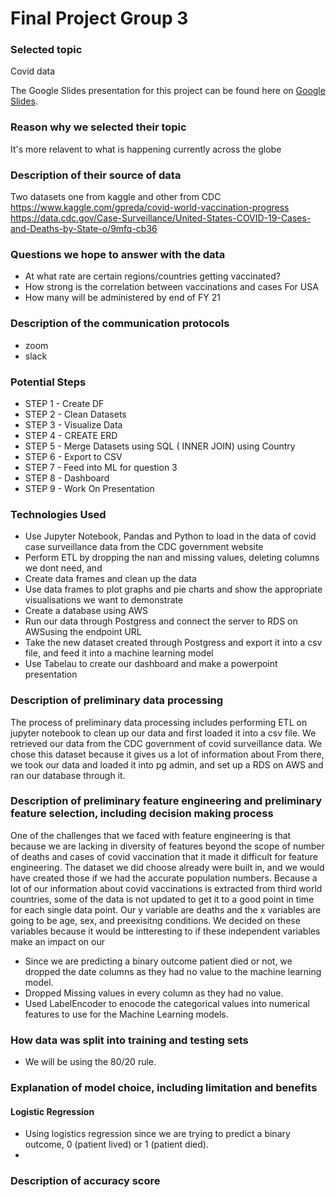# Final Project Group 3

### Selected topic
Covid data

The Google Slides presentation for this project can be found 
here on [Google Slides](https://docs.google.com/presentation/d/1R6NoK6VatRhL9BzGuit1nTV8Zf-JTV8qRfew4igPopU/edit#slide=id.gc12a178845_0_155).

### Reason why we selected their topic 
It's more relavent to what is happening currently across the globe

### Description of their source of data
Two datasets one from kaggle and other from CDC
https://www.kaggle.com/gpreda/covid-world-vaccination-progress
https://data.cdc.gov/Case-Surveillance/United-States-COVID-19-Cases-and-Deaths-by-State-o/9mfq-cb36

### Questions we hope to answer with the data

- At what rate are certain regions/countries getting vaccinated?
- How strong is the correlation between vaccinations and cases For USA
- How many will be administered by end of FY 21

### Description of the communication protocols
- zoom
- slack

### Potential Steps
- STEP 1 - Create DF 
- STEP 2 - Clean Datasets 
- STEP 3 - Visualize Data
- STEP 4 - CREATE ERD
- STEP 5 - Merge Datasets using SQL ( INNER JOIN) using Country
- STEP 6 - Export to CSV
- STEP 7 - Feed into ML for question 3
- STEP 8 - Dashboard
- STEP 9 - Work On Presentation

### Technologies Used 

- Use Jupyter Notebook, Pandas and Python to load in the data of covid case surveillance data from the CDC government website
- Perform ETL by dropping the nan and missing values, deleting columns we dont need, and 
- Create data frames and clean up the data 
- Use data frames to plot graphs and pie charts and show the appropriate visualisations we want to demonstrate 
- Create a database using AWS
- Run our data through Postgress and connect the server to RDS on AWSusing the endpoint URL
- Take the new dataset created through Postgress and export it into a csv file, and feed it into a machine learning model
- Use Tabelau to create our dashboard and make a powerpoint presentation


### Description of preliminary data processing

The process of preliminary data processing includes performing ETL on jupyter notebook to clean up our data and first loaded it into a csv file. We retrieved our data from the CDC government of covid surveillance data. We chose this dataset because it gives us a lot of information about  From there, we took our data and loaded it into pg admin, and set up a RDS on AWS and ran our database through it. 

### Description of preliminary feature engineering and preliminary feature selection, including decision making process

One of the challenges that we faced with feature engineering is that because we are lacking in diversity of features beyond the scope of number of deaths and cases of covid vaccination that it made it difficult for feature engineering. The dataset we did choose already were built in, and we would have created those if we had the accurate population numbers. Because a lot of our information about covid vaccinations is extracted from third world countries, some of the data is not updated to get it to a good point in time for each single data point. Our y variable are deaths and the x variables are going to be age, sex, and preexisitng conditions. We decided on these variables because it would be intteresting to if these independent variables make an impact on our 

- Since we are predicting a binary outcome patient died or not, we dropped the date columns as they had no value to the machine learning model.
- Dropped Missing values in every column as they had no value.
- Used LabelEncoder to enocode the categorical values into numerical features to use for the Machine Learning models.

### How data was split into training and testing sets

- We will be using the 80/20 rule.

### Explanation of model choice, including limitation and benefits 

#### Logistic Regression
 - Using logistics regression since we are trying to predict a binary outcome, 0 (patient lived) or 1 (patient died).
 - 

### Description of accuracy score 

